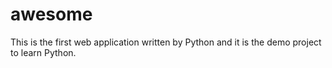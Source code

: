 # awesome
This is the first web application written by Python and it is the demo project to learn Python.

